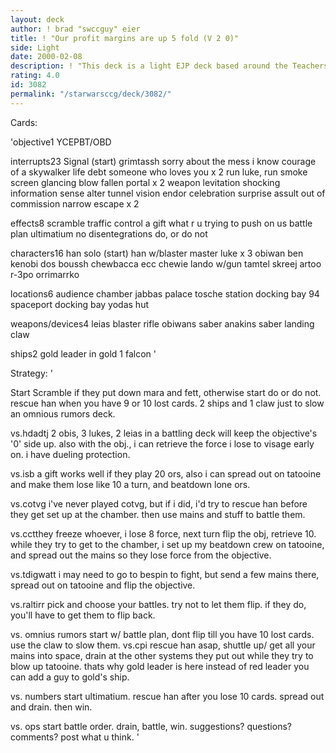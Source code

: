 ```yaml
---
layout: deck
author: ! brad "swccguy" eier
title: ! "Our profit margins are up 5 fold (V 2 0)"
side: Light
date: 2000-02-08
description: ! "This deck is a light EJP deck based around the Teachers Seattle Grand-Slam one.  I've changed some cards due to the local decks and some of the stratigies are different."
rating: 4.0
id: 3082
permalink: "/starwarsccg/deck/3082/"
---
```

Cards: 

'objective1
YCEPBT/OBD

interrupts23
Signal (start)
grimtassh
sorry about the mess
i know
courage of a skywalker
life debt
someone who loves you x 2
run luke, run
smoke screen
glancing blow
fallen portal x 2
weapon levitation
shocking information
sense
alter
tunnel vision
endor celebration
surprise assult
out of commission
narrow escape x 2


effects8
scramble
traffic control
a gift
what r u trying to push on us
battle plan
ultimatium
no disentegrations
do, or do not

characters16
han solo (start)
han w/blaster
master luke x 3
obiwan
ben kenobi
dos
boussh
chewbacca
ecc chewie
lando w/gun
tamtel skreej
artoo
r-3po
orrimarrko


locations6
audience chamber
jabbas palace
tosche station
docking bay 94
spaceport docking bay
yodas hut

weapons/devices4
leias blaster rifle
obiwans saber
anakins saber
landing claw

ships2
gold leader in gold 1
falcon
'

Strategy: '

Start Scramble if they put down mara and fett, otherwise start do or do not.  rescue han when you have 9 or 10 lost cards. 2 ships and 1 claw just to slow an omnious rumors deck.

vs.hdadtj 2 obis, 3 lukes, 2 leias in a battling deck will keep the objective's '0' side up. also with the obj., i can retrieve the force i lose to visage early on. i have dueling protection.

vs.isb a gift works well if they play 20 ors, also i can spread out on tatooine and make them lose like 10 a turn, and beatdown lone ors.

vs.cotvg i've never played cotvg, but if i did, i'd try to rescue han before they get set up at the chamber. then use mains and stuff to battle them.

vs.cctthey freeze whoever, i lose 8 force, next turn flip the obj, retrieve 10. while they try to get to the chamber, i set up my beatdown crew on tatooine, and spread out the mains so they lose force from the objective.

vs.tdigwatt i may need to go to bespin to fight, but send a few mains there, spread out on tatooine and flip the objective.

vs.raltirr pick and choose your battles. try not to let them flip. if they do, you'll have to get them to flip back.


vs. omnius rumors start w/ battle plan, dont flip till you have 10 lost cards. use the claw to slow them.
vs.cpi rescue han asap, shuttle up/ get all your mains into space, drain at the other systems they put out while they try to blow up tatooine. thats why gold leader is here instead of red leader you can add a guy to gold's ship.

vs. numbers start ultimatium. rescue han after you lose 10 cards. spread out and drain. then win.

vs. ops start battle order. drain, battle, win.
suggestions? questions? comments? post what u think. '
